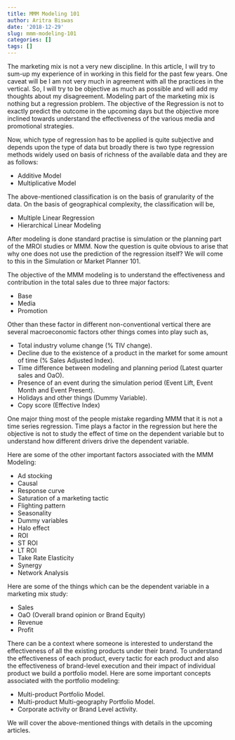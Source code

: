 ```yaml
---
title: MMM Modeling 101
author: Aritra Biswas
date: '2018-12-29'
slug: mmm-modeling-101
categories: []
tags: []
---
```

The marketing mix is not a very new discipline. In this article, I will try to sum-up my experience of in working in this field for the past few years. One caveat will be I am not very much in agreement with all the practices in the vertical. So, I will try to be objective as much as possible and will add my thoughts about my disagreement. Modeling part of the marketing mix is nothing but a regression problem. The objective of the Regression is not to exactly predict the outcome in the upcoming days but the objective more inclined towards understand the effectiveness of the various media and promotional strategies. 

Now, which type of regression has to be applied is quite subjective and depends upon the type of data but broadly there is two type regression methods widely used on basis of richness of the available data and they are as follows:

* Additive Model
* Multiplicative Model

The above-mentioned classification is on the basis of granularity of the data. On the basis of geographical complexity, the classification will be,

* Multiple Linear Regression
* Hierarchical Linear Modeling

After modeling is done standard practise is simulation or the planning part of the MROI studies or MMM. Now the question is quite obvious to arise that why one does not use the prediction of the regression itself? We will come to this in the Simulation or Market Planner 101. 

The objective of the MMM modeling is to understand the effectiveness and contribution in the total sales due to three major factors:

* Base
* Media 
* Promotion

Other than these factor in different non-conventional vertical there are several macroeconomic factors other things comes into play such as,

* Total industry volume change (% TIV change). 
* Decline due to the existence of a product in the market for some amount of time (% Sales Adjusted Index). 
* Time difference between modeling and planning period (Latest quarter sales and OaO). 
* Presence of an event during the simulation period (Event Lift, Event Month and Event Present).
* Holidays and other things (Dummy Variable). 
* Copy score (Effective Index)


One major thing most of the people mistake regarding MMM that it is not a time series regression. Time plays a factor in the regression but here the objective is not to study the effect of time on the dependent variable but to understand how different drivers drive the dependent variable. 

Here are some of the other important factors associated with the MMM Modeling:

* Ad stocking
* Causal
* Response curve
* Saturation of a marketing tactic
* Flighting pattern
* Seasonality
* Dummy variables
* Halo effect
* ROI
* ST ROI
* LT ROI
* Take Rate Elasticity
* Synergy
* Network Analysis

Here are some of the things which can be the dependent variable in a marketing mix study:

* Sales
* OaO (Overall brand opinion or Brand Equity)
* Revenue
* Profit

There can be a context where someone is interested to understand the effectiveness of all the existing products under their brand. To understand the effectiveness of each product, every tactic for each product and also the effectiveness of brand-level execution and their impact of individual product we build a portfolio model. Here are some important concepts associated with the portfolio modeling:

* Multi-product Portfolio Model.
* Multi-product Multi-geography Portfolio Model. 
* Corporate activity or Brand Level activity. 

We will cover the above-mentioned things with details in the upcoming articles. 